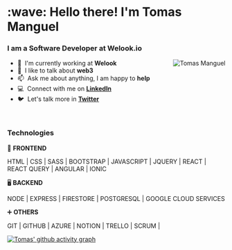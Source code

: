<h1 align="left" id="suhailkakar-title">:wave: Hello there! I'm Tomas Manguel</h1>

<h3 align="left">I am a Software Developer at Welook.io </h3>

<a href="#tmanguel-title">
  <img src="https://github-readme-stats.vercel.app/api?username=tmanguel&show_icons=true&theme=react&count_private=true&include_all_commits=true" alt="Tomas Manguel" align="right" />
</a>

- :office: &nbsp;I'm currently working at **Welook**
- :speech_balloon: &nbsp;I like to talk about **web3**
- :mailbox: &nbsp;Ask me about anything, I am happy to **help**
- :computer: &nbsp;Connect with me on **[LinkedIn]**
- :bird: &nbsp;Let's talk more in **[Twitter]**


</br>



### Technologies

🎨 **FRONTEND**

HTML | CSS | SASS | BOOTSTRAP | JAVASCRIPT | JQUERY | REACT | REACT QUERY | ANGULAR | IONIC 

🖥 **BACKEND**

NODE | EXPRESS | FIRESTORE | POSTGRESQL | GOOGLE CLOUD SERVICES

➕ **OTHERS**

GIT | GITHUB | AZURE | NOTION | TRELLO | SCRUM |  

[![Tomas' github activity graph](https://activity-graph.herokuapp.com/graph?username=tmanguel&theme=react-dark)](https://github.com/tmanguel)

[linkedin]: https://www.linkedin.com/in/tomas-manguel/ "LinkedIn"
[twitter]: https://twitter.com/tomymanguel "Twitter"

